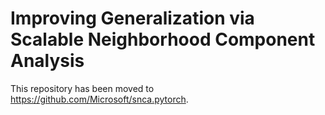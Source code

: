 # Improving Generalization via Scalable Neighborhood Component Analysis

This repository has been moved to https://github.com/Microsoft/snca.pytorch.
